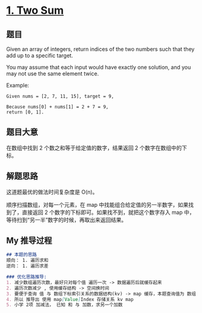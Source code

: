 # [1. Two Sum](https://leetcode.com/problems/two-sum/)

## 题目

Given an array of integers, return indices of the two numbers such that they add up to a specific target.

You may assume that each input would have exactly one solution, and you may not use the same element twice.

Example:

```
Given nums = [2, 7, 11, 15], target = 9,

Because nums[0] + nums[1] = 2 + 7 = 9,
return [0, 1].
```



## 题目大意

在数组中找到 2 个数之和等于给定值的数字，结果返回 2 个数字在数组中的下标。

## 解题思路

这道题最优的做法时间复杂度是 O(n)。

顺序扫描数组，对每一个元素，在 map 中找能组合给定值的另一半数字，如果找到了，直接返回 2 个数字的下标即可。如果找不到，就把这个数字存入 map 中，等待扫到“另一半”数字的时候，再取出来返回结果。

## My 推导过程

```markdown
## 本题的思路
顺向： 1. 遍历求和
逆向： 1. 遍历求差

### 优化思路推导: 
1. 减少数组遍历次数，最好只对每个值 遍历一次 -> 数据遍历后就缓存起来
2. 遍历次数减少 , 使用缓存结构 -> 空间换时间
3. 要便于查询 值 与 数组下标索引关系的数据结构(kv) -> map 缓存，本题查询值为 数组值，结果期望为 索引下标
4. 所以 推导出 使用 map[Value]Index 存储关系 kv map
5. 小学 2项 加减法， 已知 和 与 加数，求另一个加数
```